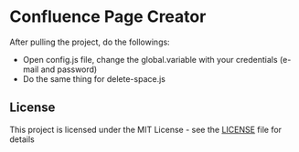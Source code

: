 # Confluence Page Creator

After pulling the project, do the followings:
* Open config.js file, change the global.variable with your credentials (e-mail and password)
* Do the same thing for delete-space.js

## License

This project is licensed under the MIT License - see the [LICENSE](LICENSE) file for details
